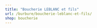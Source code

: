```yaml
---
title: "Boucherie LEBLANC et fils"
url: /burbure/boucherie-leblanc-et-fils/
shop: boucherie
---
```

